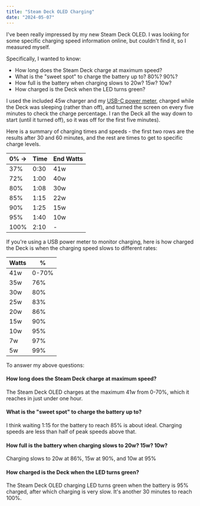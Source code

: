 ```yaml
---
title: "Steam Deck OLED Charging"
date: "2024-05-07"
---
```


I've been really impressed by my new Steam Deck OLED. I was looking for some specific charging speed information online, but couldn't find it, so I measured myself.

Specifically, I wanted to know:
- How long does the Steam Deck charge at maximum speed?
- What is the "sweet spot" to charge the battery up to? 80%? 90%?
- How full is the battery when charging slows to 20w? 15w? 10w?
- How charged is the Deck when the LED turns green?

I used the included 45w charger and my [USB-C power meter](https://www.amazon.com/dp/B0B5W5NKKN), charged while the Deck was sleeping (rather than off), and turned the screen on every five minutes to check the charge percentage. I ran the Deck all the way down to start (until it turned off), so it was off for the first five minutes).

Here is a summary of charging times and speeds - the first two rows are the results after 30 and 60 minutes, and the rest are times to get to specific charge levels. 

| 0% -> | Time | End Watts |
| ----- | ---- | --------- |
| 37%   | 0:30 | 41w       |
| 72%   | 1:00 | 40w       |
| 80%   | 1:08 | 30w       |
| 85%   | 1:15 | 22w       |
| 90%   | 1:25 | 15w       |
| 95%   | 1:40 | 10w       |
| 100%  | 2:10 | -         |

If you're using a USB power meter to monitor charging, here is how charged the Deck is when the charging speed slows to different rates:

| Watts | %     |
| ----- | ----- |
| 41w   | 0-70% |
| 35w   | 76%   |
| 30w   | 80%   |
| 25w   | 83%   |
| 20w   | 86%   |
| 15w   | 90%   |
| 10w   | 95%   |
| 7w    | 97%   |
| 5w    | 99%   |

To answer my above questions:
#### How long does the Steam Deck charge at maximum speed?
The Steam Deck OLED charges at the maximum 41w from 0-70%, which it reaches in just under one hour.

#### What is the "sweet spot" to charge the battery up to?
I think waiting 1:15 for the battery to reach 85% is about ideal. Charging speeds are less than half of peak speeds above that.

#### How full is the battery when charging slows to 20w? 15w? 10w?
Charging slows to 20w at 86%, 15w at 90%, and 10w at 95%

#### How charged is the Deck when the LED turns green?
The Steam Deck OLED charging LED turns green when the battery is 95% charged, after which charging is very slow. It's another 30 minutes to reach 100%.